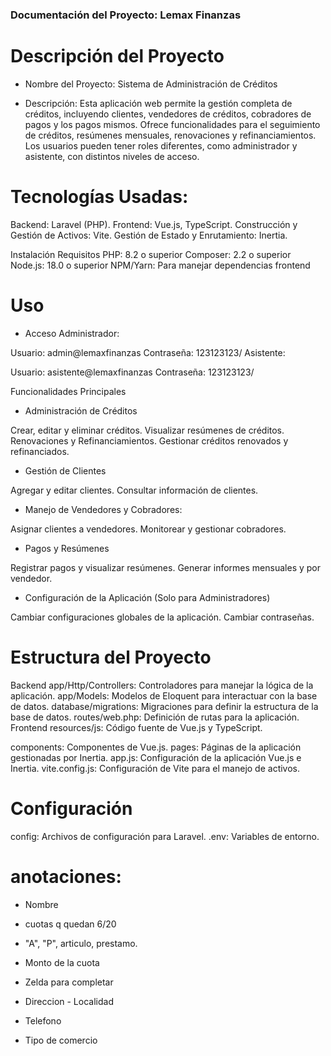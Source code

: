 ### Documentación del Proyecto: Lemax Finanzas

# Descripción del Proyecto
- Nombre del Proyecto: Sistema de Administración de Créditos

- Descripción: Esta aplicación web permite la gestión completa de créditos, incluyendo clientes, vendedores de créditos, cobradores de pagos y los pagos mismos. Ofrece funcionalidades para el seguimiento de créditos, resúmenes mensuales, renovaciones y refinanciamientos. Los usuarios pueden tener roles diferentes, como administrador y asistente, con distintos niveles de acceso.

# Tecnologías Usadas:

Backend: Laravel (PHP).
Frontend: Vue.js, TypeScript.
Construcción y Gestión de Activos: Vite.
Gestión de Estado y Enrutamiento: Inertia.

Instalación
Requisitos
PHP: 8.2 o superior
Composer: 2.2 o superior
Node.js: 18.0 o superior
NPM/Yarn: Para manejar dependencias frontend

# Uso
 - Acceso
Administrador:

Usuario: admin@lemaxfinanzas
Contraseña: 123123123/
Asistente:

Usuario: asistente@lemaxfinanzas
Contraseña: 123123123/

Funcionalidades Principales

- Administración de Créditos

Crear, editar y eliminar créditos.
Visualizar resúmenes de créditos.
Renovaciones y Refinanciamientos.
Gestionar créditos renovados y refinanciados.

- Gestión de Clientes

Agregar y editar clientes.
Consultar información de clientes.

- Manejo de Vendedores y Cobradores:

Asignar clientes a vendedores.
Monitorear y gestionar cobradores.

- Pagos y Resúmenes

Registrar pagos y visualizar resúmenes.
Generar informes mensuales y por vendedor.


- Configuración de la Aplicación (Solo para Administradores)

Cambiar configuraciones globales de la aplicación.
Cambiar contraseñas.


# Estructura del Proyecto
Backend
app/Http/Controllers: Controladores para manejar la lógica de la aplicación.
app/Models: Modelos de Eloquent para interactuar con la base de datos.
database/migrations: Migraciones para definir la estructura de la base de datos.
routes/web.php: Definición de rutas para la aplicación.
Frontend
resources/js: Código fuente de Vue.js y TypeScript.

components: Componentes de Vue.js.
pages: Páginas de la aplicación gestionadas por Inertia.
app.js: Configuración de la aplicación Vue.js e Inertia.
vite.config.js: Configuración de Vite para el manejo de activos.

# Configuración
config: Archivos de configuración para Laravel.
.env: Variables de entorno.



# anotaciones:

- Nombre
- cuotas q quedan 6/20


- "A", "P", articulo, prestamo.
- Monto de la cuota
- Zelda para completar

- Direccion - Localidad
- Telefono
- Tipo de comercio